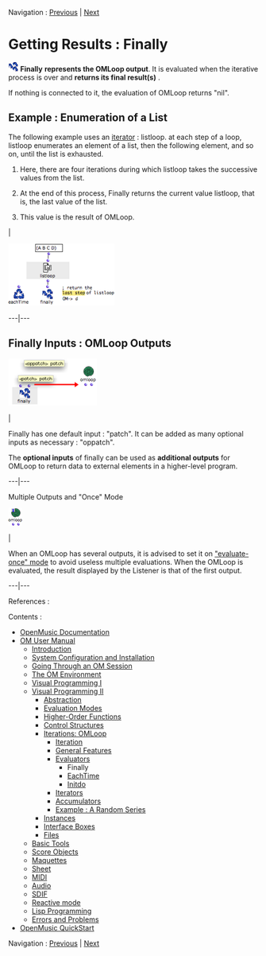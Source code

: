 Navigation : [Previous](LoopEvaluators "page
précédente\(Evaluators\)") | [Next](Eachtime "page
suivante\(EachTime\)")


# Getting Results : Finally

![](../res/finally_icon.png) **Finally** **represents the OMLoop output**. It
is evaluated when the iterative process is over and **returns its final
result(s)** .

If nothing is connected to it, the evaluation of OMLoop returns "nil".

## Example : Enumeration of a List

The following example uses an [iterator](LoopIterators) : listloop. at
each step of a loop, listloop enumerates an element of a list, then the
following element, and so on, until the list is exhausted.

  1. Here, there are four iterations during which listloop takes the successive values from the list. 

  2. At the end of this process, Finally returns the current value listloop, that is, the last value of the list. 

  3. This value is the result of OMLoop. 

|

![](../res/finally-ex.png)  
  
---|---  
  
## Finally Inputs : OMLoop Outputs

![](../res/additionoutloop.png)

|

Finally has one default input : "patch". It can be added as many optional
inputs as necessary : "oppatch".

The **optional inputs** of  finally can be used as **additional outputs** for
OMLoop to return data to external elements in a higher-level program.  
  
---|---  
  
Multiple Outputs and "Once" Mode

![](../res/looponce_icon.png)

|

When an OMLoop has several outputs, it is advised to set it on ["evaluate-
once" mode](EvOnceMode) to avoid useless multiple evaluations. When the
OMLoop is evaluated, the result displayed by the Listener is that of the first
output.  
  
---|---  
  
References :

Contents :

  * [OpenMusic Documentation](OM-Documentation)
  * [OM User Manual](OM-User-Manual)
    * [Introduction](00-Contents)
    * [System Configuration and Installation](Installation)
    * [Going Through an OM Session](Goingthrough)
    * [The OM Environment](Environment)
    * [Visual Programming I](BasicVisualProgramming)
    * [Visual Programming II](AdvancedVisualProgramming)
      * [Abstraction](Abstraction)
      * [Evaluation Modes](EvalModes)
      * [Higher-Order Functions](HighOrder)
      * [Control Structures](Control)
      * [Iterations: OMLoop](OMLoop)
        * [Iteration](LoopIntro)
        * [General Features](LoopGeneral)
        * [Evaluators](LoopEvaluators)
          * Finally
          * [EachTime](Eachtime)
          * [Initdo](Initdo)
        * [Iterators](LoopIterators)
        * [Accumulators](LoopAccumulators)
        * [Example : A Random Series](LoopExample)
      * [Instances](Instances)
      * [Interface Boxes](InterfaceBoxes)
      * [Files](Files)
    * [Basic Tools](BasicObjects)
    * [Score Objects](ScoreObjects)
    * [Maquettes](Maquettes)
    * [Sheet](Sheet)
    * [MIDI](MIDI)
    * [Audio](Audio)
    * [SDIF](SDIF)
    * [Reactive mode](Reactive)
    * [Lisp Programming](Lisp)
    * [Errors and Problems](errors)
  * [OpenMusic QuickStart](QuickStart-Chapters)

Navigation : [Previous](LoopEvaluators "page
précédente\(Evaluators\)") | [Next](Eachtime "page
suivante\(EachTime\)")

